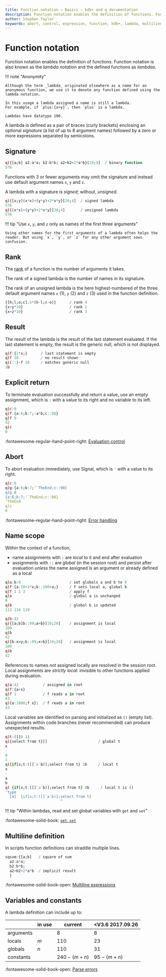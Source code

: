 ```yaml
---
title: Function notation – Basics – kdb+ and q documentation
description: Function notation enables the definition of functions. Function notation is also known as the lambda notation and the defined functions as lambdas.
author: Stephen Taylor
keywords: abort, control, expression, function, kdb+, lambda, multiline, notation, q, rank, signal, signed, unsigned
---
```

# Function notation





Function notation enables the definition of functions.
Function notation is also known as the _lambda notation_ and the defined functions as _lambdas_. 

!!! note "Anonymity"

    Although the term _lambda_ originated elsewhere as a name for an anonymous function, we use it to denote any function defined using the lambda notation.

    In this usage a lambda assigned a name is still a lambda.
    For example, if `plus:{x+y}`, then `plus` is a lambda.

    Lambdas have datatype 100. 


A lambda is defined as a pair of braces (curly brackets) enclosing an optional _signature_ (a list of up to 8 argument names) followed by a zero or more expressions separated by semicolons. 


## Signature

```q
q){[a;b] a2:a*a; b2:b*b; a2+b2+2*a*b}[20;4]  / binary function
576
```

Functions with 3 or fewer arguments may omit the signature and instead use default argument names `x`, `y` and `z`. 

A lambda with a signature is _signed_; without, _unsigned_.

```q
q){[x;y](x*x)+(y*y)+2*x*y}[20;4]  / signed lambda
576
q){(x*x)+(y*y)+2*x*y}[20;4]       / unsigned lambda
576
```

!!! tip "Use `x`, `y`, and `z` only as names of the first three arguments"

    Using other names for the first arguments of a lambda often helps the reader. But using `x`, `y`, or `z` for any other argument sows confusion.


## Rank

The [rank](glossary.md#rank) of a function is the number of arguments it takes. 

The rank of a signed lambda is the number of names in its signature.

The rank of an unsigned lambda is the here highest-numbered of the three default argument names `x` (1), `y` (2) and `z` (3) used in the function definition.

```q
{[h;l;o;c].5*(h-l;c-o)}      / rank 4
{x+y*10}                     / rank 2
{x+z*10}                     / rank 3
```


## Result

The result of the lambda is the result of the last statement evaluated. If the last statement is empty, the result is the generic null, which is not displayed.

```q
q)f:{2*x;}      / last statement is empty
q)f 10          / no result shown
q)(::)~f 10     / matches generic null
1b
```


## Explicit return

To terminate evaluation successfully and return a value, use an empty assignment, which is `:` with a value to its right and no variable to its left.

```q
q)c:0
q)f:{a:6;b:7;:a*b;c::98}
q)f 0
42
q)c
0
```

:fontawesome-regular-hand-point-right: 
[Evaluation control](control.md)


## Abort

To abort evaluation immediately, use Signal, which is `'` with a value to its right.

```q
q)c:0
q)g:{a:6;b:7;'`TheEnd;c::98}
q)g 0
{a:6;b:7;'`TheEnd;c::98}
'TheEnd
q)c
0
```

:fontawesome-regular-hand-point-right: 
[Error handling](errors.md) 


## Name scope

Within the context of a function, 

-   name assignments with `:` are _local_ to it and end after evaluation
-   assignments with `::` are _global_ (in the session root) and persist after evaluation _unless_ the name assigned is an argument or already defined as a local 

```q
q)a:b:0                      / set globals a and b to 0
q)f:{a:10+3*x;b::100+a;}     / f sets local a, global b
q)f 1 2 3                    / apply f
q)a                          / global a is unchanged
0
q)b                          / global b is updated
113 116 119

q)b:42
q){[a;b]b::99;a+b}[10;20]    / assignment is local
109
q)b
42
q){b:x=y;b::99;x+b}[10;20]   / assignment is local
109
q)b
42
```

References to names _not_ assigned locally are resolved in the session root. Local assignments are _strictly local_: invisible to other functions applied during evaluation. 

```q
q)a:42           / assigned in root
q)f:{a+x}
q)f 1            / f reads a in root
43
q){a:1000;f x}1  / f reads a in root
43
```

Local variables are identified on parsing and initialized as `()` (empty list). Assignments within code branches (never recommended) can produce unexpected results. 

```q
q)t:([]0 1)
q){select from t}[]                       / global t
x
-
0
1
q){if[x;t:([]`a`b)];select from t} 1b     / local t
x
-
a
b
q) {if[x;t:([]`a`b)];select from t} 0b     / local t is ()
'type
  [4]  {if[x;t:([]`a`b)];select from t}
                         ^
```

!!! tip "Within lambdas, read and set global variables with `get` and `set`"

:fontawesome-solid-book:
[`get`, `set`](../ref/get.md)


## Multiline definition

In scripts function definitions can straddle multiple lines.

```q
sqsum:{[a;b]   / square of sum
  a2:a*a;
  b2:b*b;
  a2+b2+2*a*b  / implicit result
  }
```


:fontawesome-solid-book-open:
[Multiline expressions](syntax.md#multiline-expressions)


## Variables and constants

A lambda definition can include up to: 

&nbsp;    | in use | current     | <V3.6 2017.09.26
----------|--------|-------------|------------------
arguments |        | 8           | 8
locals    | $m$    | 110         | 23
globals   | $n$    | 110         | 31
constants |        | $240-(m+n)$ | $95-(m+n)$

:fontawesome-solid-book-open:
[Parse errors](errors.md#parse-errors)

